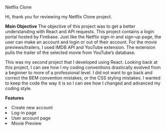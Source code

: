 Netflix Clone

Hi, thank you for reviewing my Netflix Clone project. 

<b>Main Objective</b>
The objective of this project was to get a better understanding with React and API requests. This project contains a login portal hosted by Firebase. Just like the Netflix sign-in and sign-up page, the user can make an account and login or out of their account. For the movie previews/trailers, I used IMDB API and YouTube extension. The extension pulls the trailer of the selected movie from YouTube’s database. 

This was my second project that I developed using React. Looking back at this project, I can see how I my coding conventions drastically evolved from a beginner to more of a professional level. I did not want to go back and correct the BEM convention mistakes, or the CSS styling mistakes. I wanted to keep the code the way it is so I can see how I changed and advanced my coding style. 

<b>Features</b>
<li>Create new account</li>
<li>Log-in page</li>
<li>User account page</li>
<li>Movie Preview</li>
